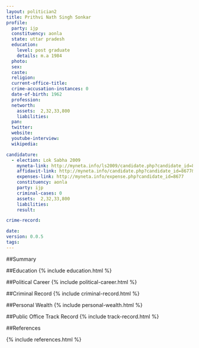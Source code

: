 ```yaml
---
layout: politician2
title: Prithvi Nath Singh Sonkar
profile: 
  party: ijp
  constituency: aonla
  state: uttar pradesh
  education: 
    level: post graduate
    details: m.a 1984
  photo: 
  sex: 
  caste: 
  religion: 
  current-office-title: 
  crime-accusation-instances: 0
  date-of-birth: 1962
  profession: 
  networth: 
    assets:  2,32,33,800
    liabilities: 
  pan: 
  twitter: 
  website: 
  youtube-interview: 
  wikipedia: 

candidature: 
  - election: Lok Sabha 2009
    myneta-link: http://myneta.info/ls2009/candidate.php?candidate_id=8677
    affidavit-link: http://myneta.info/candidate.php?candidate_id=8677&scan=original
    expenses-link: http://myneta.info/expense.php?candidate_id=8677
    constituency: aonla 
    party: ijp
    criminal-cases: 0
    assets:  2,32,33,800
    liabilities: 
    result:  

crime-record: 

date: 
version: 0.0.5
tags: 
---
```

##Summary


##Education
{% include education.html %}


##Political Career
{% include political-career.html %}


##Criminal Record
{% include criminal-record.html %}


##Personal Wealth
{% include personal-wealth.html %}


##Public Office Track Record
{% include track-record.html %}


##References


{% include references.html %}